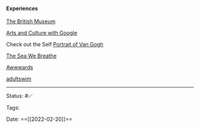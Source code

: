 #### Experiences

[The British Museum](https://britishmuseum.withgoogle.com/)

[Arts and Culture with Google](https://artsandculture.google.com/)

Check out the Self [Portrait of Van Gogh](https://artsandculture.google.com/asset/mwF3N6F_RfJ4_w)

[The Sea We Breathe](https://www.bluemarinefoundation.com/the-sea-we-breathe/journeys/sustainable-fisheries/?section=4)

[Awwwards](https://www.awwwards.com/favsto/collections/trippy-sites/)

[adultswim](https://www.adultswim.com/music/singles-2016/)

***

Status: #✅ 

Tags:

Date: ==[[2022-02-20]]==

